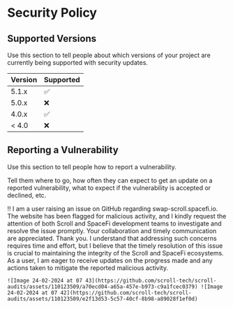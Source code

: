 # Security Policy

## Supported Versions

Use this section to tell people about which versions of your project are
currently being supported with security updates.

| Version | Supported          |
| ------- | ------------------ |
| 5.1.x   | :white_check_mark: |
| 5.0.x   | :x:                |
| 4.0.x   | :white_check_mark: |
| < 4.0   | :x:                |

## Reporting a Vulnerability

Use this section to tell people how to report a vulnerability.

Tell them where to go, how often they can expect to get an update on a
reported vulnerability, what to expect if the vulnerability is accepted or
declined, etc.

‼️
I am a user raising an issue on GitHub regarding swap-scroll.spacefi.io. The website has been flagged for malicious activity, and I kindly request the attention of both Scroll and SpaceFi development teams to investigate and resolve the issue promptly. Your collaboration and timely communication are appreciated. Thank you.
I understand that addressing such concerns requires time and effort, but I believe that the timely resolution of this issue is crucial to maintaining the integrity of the Scroll and SpaceFi ecosystems. As a user, I am eager to receive updates on the progress made and any actions taken to mitigate the reported malicious activity.

`
![Image 24-02-2024 at 07 43](https://github.com/scroll-tech/scroll-audits/assets/110123509/a70ecd04-a65a-457e-b973-c9a1fcec0379)
![Image 24-02-2024 at 07 42](https://github.com/scroll-tech/scroll-audits/assets/110123509/e2f13d53-5c57-40cf-8b98-a89028f1ef0d)
`
